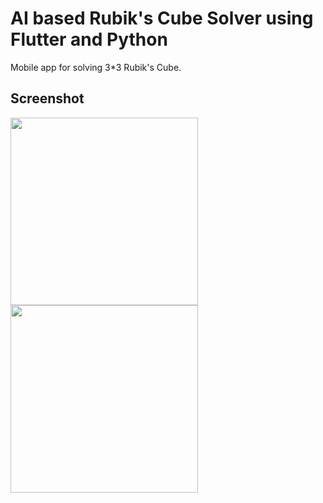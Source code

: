 # AI based Rubik's Cube Solver using Flutter and Python

Mobile app for solving 3*3 Rubik's Cube.

## Screenshot

 <p align="left">
  <img src="https://github.com/brinesoftwares/Flutter-AI-Rubik-cube-Solver/blob/master/screenshots/ss2.jpg?raw=true" width="300" >
  <img src="https://github.com/brinesoftwares/Flutter-AI-Rubik-cube-Solver/blob/master/screenshots/ss1.jpg?raw=true" width="300" >
</p>
